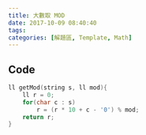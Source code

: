 ```yaml
---
title: 大數取 MOD
date: 2017-10-09 08:40:40
tags:
categories: [解題區, Template, Math]
---
```



## Code
```cpp
ll getMod(string s, ll mod){
    ll r = 0;
    for(char c : s)
        r = (r * 10 + c - '0') % mod;
    return r;
}
```
